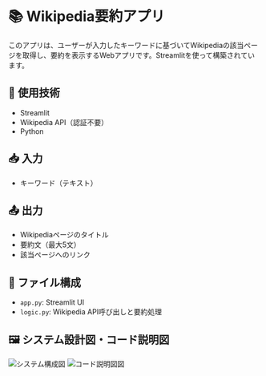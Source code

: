 # 📚 Wikipedia要約アプリ

このアプリは、ユーザーが入力したキーワードに基づいてWikipediaの該当ページを取得し、要約を表示するWebアプリです。Streamlitを使って構築されています。

## 🔧 使用技術
- Streamlit
- Wikipedia API（認証不要）
- Python

## 📥 入力
- キーワード（テキスト）

## 📤 出力
- Wikipediaページのタイトル
- 要約文（最大5文）
- 該当ページへのリンク

## 📁 ファイル構成
- `app.py`: Streamlit UI
- `logic.py`: Wikipedia API呼び出しと要約処理

## 🖼️ システム設計図・コード説明図
![システム構成図](docs/システム設計図.drawio.png.png)
![コード説明図図](docs/コード説明図.drawio.png.png)